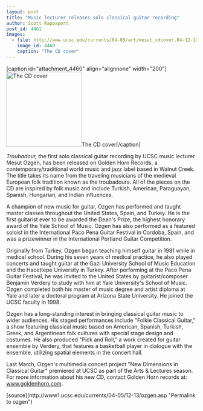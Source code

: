 ```yaml
---
layout: post
title: "Music lecturer releases solo classical guitar recording"
author: Scott Rappaport
post_id: 4461
images:
  - file: http://www.ucsc.edu/currents/04-05/art/mesut_cdcover.04-12-13.200.jpg
    image_id: 4460
    caption: "The CD cover"
---
```


[caption id="attachment_4460" align="alignnone" width="200"]<a href="http://localhost/mysite/wp-content/uploads/2004/12/mesut_cdcover.04-12-13.200.jpg"><img class="size-full wp-image-4460" src="http://localhost/mysite/wp-content/uploads/2004/12/mesut_cdcover.04-12-13.200.jpg" alt="The CD cover" width="200" height="197" /></a>The CD cover[/caption]
<a name="content" id="content"></a>
<p>
  <i>Troubadour,</i> the first solo classical guitar recording by UCSC music lecturer Mesut Ozgen, has been released on Golden Horn Records, a contemporary/traditional world music and jazz label based in Walnut Creek. The title takes its name from the traveling musicians of the medieval European folk tradition known as the troubadours. All of the pieces on the CD are inspired by folk music and include Turkish, American, Paraguayan, Spanish, Hungarian, and Indian influences.
</p>
<p>
  A champion of new music for guitar, Ozgen has performed and taught master classes throughout the United States, Spain, and Turkey. He is the first guitarist ever to be awarded the Dean's Prize, the highest honorary award of the Yale School of Music. Ozgen has also performed as a featured soloist in the International Paco Pena Guitar Festival in Cordoba, Spain, and was a prizewinner in the International Portland Guitar Competition.
</p>
<p>
  Originally from Turkey, Ozgen began teaching himself guitar in 1981 while in medical school. During his seven years of medical practice, he also played concerts and taught guitar at the Gazi University School of Music Education and the Hacettepe University in Turkey. After performing at the Paco Pena Guitar Festival, he was invited to the United States by guitarist/composer Benjamin Verdery to study with him at Yale University's School of Music. Ozgen completed both his master of music degree and artist diploma at Yale and later a doctoral program at Arizona State University. He joined the UCSC faculty in 1998.
</p>
<p>
  Ozgen has a long-standing interest in bringing classical guitar music to wider audiences. His staged performances include "Folkie Classical Guitar," a show featuring classical music based on American, Spanish, Turkish, Greek, and Argentinean folk cultures with special stage design and costumes. He also produced "Pick and Roll," a work created for guitar ensemble by Verdery, that features a basketball player in dialogue with the ensemble, utilizing spatial elements in the concert hall.
</p>
<p>
  Last March, Ozgen's multimedia concert project "New Dimensions in Classical Guitar" premiered at UCSC as part of the Arts &amp; Lectures season. For more information about his new CD, contact Golden Horn records at: <a href="http://www.goldenhorn.com">www.goldenhorn.com</a>.<br>
</p>
[source](http://www1.ucsc.edu/currents/04-05/12-13/ozgen.asp "Permalink to ozgen")
